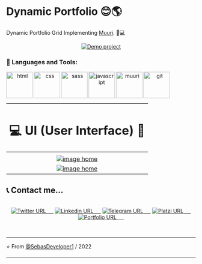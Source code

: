 # Dynamic Portfolio 😊🌎
Dynamic Portfolio Grid Implementing [Muuri](https://muuri.dev/ "Murri"). 💚💻

  <p align="center">
 <a href="https://sebasdeveloper1.github.io/dynamicPortfolio.github.io/">  <img alt="Demo project" src="https://img.shields.io/twitter/url?colorA=7209b7&colorB=480ca8&label=Demo project&logo=google-chrome&logoColor=white&style=for-the-badge&url=https%3A%2F%2Ftwitter.com%2FSebasDeveloper"></a>
  </p>

  
### 🔨 Languages and Tools:

 <div align="center">
<a href="https://developer.mozilla.org/es/docs/Web/HTML" target="_blank"> <img src="https://i.postimg.cc/mDdX2P3h/html.png" align="left" alt="html" title="html" height='70px'/> </a>

<a href="https://developer.mozilla.org/es/docs/Web/CSS" target="_blank"> <img src="https://i.postimg.cc/L5YT9N60/css.png" align="left" alt="css" title="css" height='70px'/> </a>

<a href="https://sass-lang.com/" target="_blank"> <img src="https://i.postimg.cc/Jzm2xChr/sass.png" align="left" alt="sass" title="sass" height='70px'/> </a>

<a href="https://developer.mozilla.org/es/docs/Web/JavaScript" target="_blank"> <img src="https://i.postimg.cc/QCs9HRwH/javascript.png" align="left" alt="javascript" title="javascript" height='70px'/> </a>

<a href="https://muuri.dev/" target="_blank"> <img src="https://i.postimg.cc/QxttKn2H/muuri-logo.png" align="left" alt="muuri" title="muuri" height='70px'/> </a>

<a href="https://git-scm.com/" target="_blank"> <img src="https://i.postimg.cc/0jS9Y1yG/git-scm.png" align="left" alt="git" title="git" height='70px'/> </a>

</div>

</br>
</br>
</br>
</br>

<div align="center">

| <h1>💻 UI (User Interface) 🚀</h2>  |
| :------------: |
||
| [![image home](https://i.postimg.cc/6QLGwb2z/dynamic-Portfolio-desktop.png "image home")](https://i.postimg.cc/6QLGwb2z/dynamic-Portfolio-desktop.png "image home")  |
| [![image home](https://i.postimg.cc/LsMH9HjF/dynamic-Portfolio.png "image home")](https://i.postimg.cc/LsMH9HjF/dynamic-Portfolio.png "image home")  |

</div>

## 📞 Contact me...

 <p align="center">
 </br>
 <a href="https://twitter.com/SebasDeveloper">  <img alt="Twitter URL" src="https://img.shields.io/twitter/url?color=00b4d8&label=twitter&logo=twitter&style=for-the-badge&url=https%3A%2F%2Ftwitter.com%2FSebasDeveloper">&nbsp; &nbsp; &nbsp;</a>
 <a  href="https://linkedin.com/in/sebas-developer">  <img alt="Linkedin URL" src="https://img.shields.io/twitter/url?color=0077b6&label=linkedin&logo=linkedin&style=for-the-badge&url=https%3A%2F%2Flinkedin.com%2Fin%2Fsebas-developer">&nbsp; &nbsp; &nbsp;</a>
  <a  href="https://t.me/JSPedroza">  <img alt="Telegram URL" src="https://img.shields.io/twitter/url?color=0096c7&label=telegram&logo=telegram&style=for-the-badge&url=https%3A%2F%2Flinkedin.com%2Fin%2Fsebas-developer">&nbsp; &nbsp; &nbsp;</a>
  <a  href="https://platzi.com/p/SebasDeveloper/">  <img alt="Platzi URL" src="https://img.shields.io/twitter/url?color=access&label=Platzi&logo=platzi&style=for-the-badge&url=https%3A%2F%2Flinkedin.com%2Fin%2Fsebas-developer">&nbsp; &nbsp; &nbsp;</a>
  <a  href="https://sebasdeveloper.netlify.app/">  <img alt="Portfolio URL" src="https://img.shields.io/twitter/url?color=48cae4&label=Website&logo=google-chrome&logoColor=white&style=for-the-badge&url=https%3A%2F%2Flinkedin.com%2Fin%2Fsebas-developer">&nbsp; &nbsp; &nbsp;</a>
  </p>
</br>

---

⭐️ From [@SebasDeveloper1](https://sebasdeveloper.netlify.app/) / 2022

---
